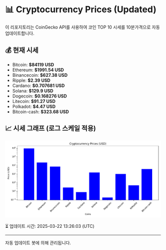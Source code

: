 
# 📊 Cryptocurrency Prices (Updated)

이 리포지토리는 CoinGecko API를 사용하여 코인 TOP 10 시세를 10분가격으로 자동 업데이트합니다.

## 💰 현재 시세
- Bitcoin: **$84119 USD**
- Ethereum: **$1991.54 USD**
- Binancecoin: **$627.38 USD**
- Ripple: **$2.39 USD**
- Cardano: **$0.707681 USD**
- Solana: **$129.9 USD**
- Dogecoin: **$0.168276 USD**
- Litecoin: **$91.27 USD**
- Polkadot: **$4.47 USD**
- Bitcoin-cash: **$323.68 USD**

## 📈 시세 그래프 (로그 스케일 적용)
![Crypto Prices](crypto_prices.png)

⏳ 업데이트 시간: 2025-03-22 13:26:03 (UTC)

---
자동 업데이트 봇에 의해 관리됩니다.
